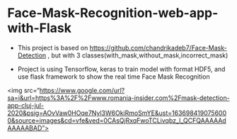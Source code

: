 # Face-Mask-Recognition-web-app-with-Flask
 
+ This project is based on https://github.com/chandrikadeb7/Face-Mask-Detection , but with 3 classes(with_mask,without_mask,incorrect_mask)


+ Project is using Tensorflow, keras to train model with format HDF5, and use flask framework to show the real time Face Mask Recognition 


<img src=“https://www.google.com/url?sa=i&url=https%3A%2F%2Fwww.romania-insider.com%2Fmask-detection-app-cluj-jul-2020&psig=AOvVaw0HOqe7Nyl3W6OkiRmoSmYE&ust=1636984190756000&source=images&cd=vfe&ved=0CAsQjRxqFwoTCLivqbz_l_QCFQAAAAAdAAAAABAD”>


